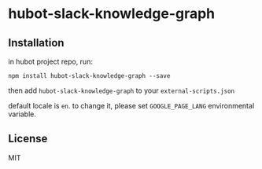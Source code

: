 hubot-slack-knowledge-graph
===========================

## Installation

in hubot project repo, run:

    npm install hubot-slack-knowledge-graph --save

then add `hubot-slack-knowledge-graph` to your `external-scripts.json`

default locale is `en`. to change it, please set `GOOGLE_PAGE_LANG` environmental variable.

## License

MIT
